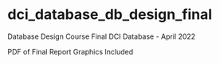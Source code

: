 # dci_database_db_design_final
Database Design Course Final DCI Database - April 2022

PDF of Final Report Graphics Included
